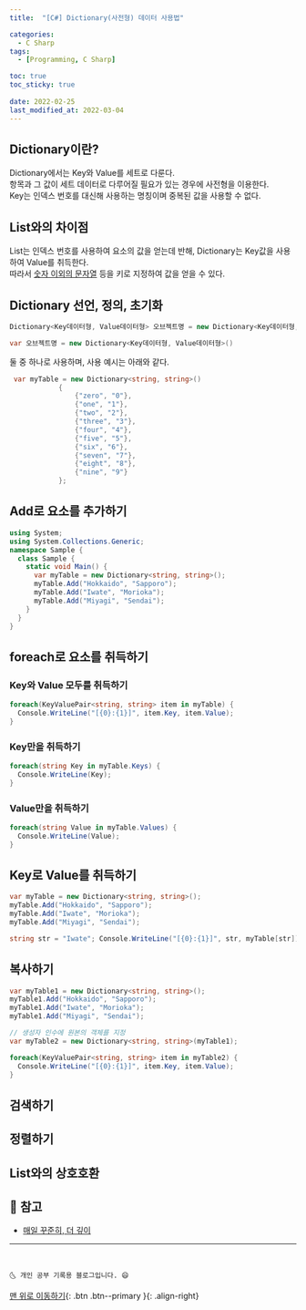 ```yaml
---
title:  "[C#] Dictionary(사전형) 데이터 사용법"

categories:
  - C Sharp
tags:
  - [Programming, C Sharp]

toc: true
toc_sticky: true
 
date: 2022-02-25
last_modified_at: 2022-03-04
---
```


## Dictionary이란?
Dictionary에서는 Key와 Value를 세트로 다룬다.<br>
항목과 그 값이 세트 데이터로 다루어질 필요가 있는 경우에 사전형을 이용한다.<br>
Key는 인덱스 번호를 대신해 사용하는 명칭이며 중복된 값을 사용할 수 없다.<br>

## List와의 차이점
List는 인덱스 번호를 사용하여 요소의 값을 얻는데 반해, Dictionary는 Key값을 사용하여 Value를 취득한다.<br>
따라서 <u>숫자 이외의 문자열</u> 등을 키로 지정하여 값을 얻을 수 있다.

## Dictionary 선언, 정의, 초기화
```cs
Dictionary<Key데이터형, Value데이터형> 오브젝트명 = new Dictionary<Key데이터형, Value데이터형>()
```
```cs
var 오브젝트명 = new Dictionary<Key데이터형, Value데이터형>()
```
둘 중 하나로 사용하며, 사용 예시는 아래와 같다.
```cs
 var myTable = new Dictionary<string, string>()
            {
                {"zero", "0"},
                {"one", "1"},
                {"two", "2"},
                {"three", "3"},
                {"four", "4"},
                {"five", "5"},
                {"six", "6"},
                {"seven", "7"},
                {"eight", "8"},
                {"nine", "9"}
            };
```

## Add로 요소를 추가하기
```cs
using System; 
using System.Collections.Generic; 
namespace Sample { 
  class Sample { 
    static void Main() { 
      var myTable = new Dictionary<string, string>(); 
      myTable.Add("Hokkaido", "Sapporo"); 
      myTable.Add("Iwate", "Morioka"); 
      myTable.Add("Miyagi", "Sendai"); 
    } 
  } 
}
```

## foreach로 요소를 취득하기
### Key와 Value 모두를 취득하기
```cs
foreach(KeyValuePair<string, string> item in myTable) { 
  Console.WriteLine("[{0}:{1}]", item.Key, item.Value); 
}
```
### Key만을 취득하기
```cs
foreach(string Key in myTable.Keys) { 
  Console.WriteLine(Key); 
}
```
### Value만을 취득하기
```cs
foreach(string Value in myTable.Values) { 
  Console.WriteLine(Value); 
}
```

## Key로 Value를 취득하기
```cs
var myTable = new Dictionary<string, string>(); 
myTable.Add("Hokkaido", "Sapporo"); 
myTable.Add("Iwate", "Morioka"); 
myTable.Add("Miyagi", "Sendai"); 

string str = "Iwate"; Console.WriteLine("[{0}:{1}]", str, myTable[str]);
```

## 복사하기
```cs
var myTable1 = new Dictionary<string, string>(); 
myTable1.Add("Hokkaido", "Sapporo"); 
myTable1.Add("Iwate", "Morioka"); 
myTable1.Add("Miyagi", "Sendai"); 

// 생성자 인수에 원본의 객체를 지정 
var myTable2 = new Dictionary<string, string>(myTable1); 

foreach(KeyValuePair<string, string> item in myTable2) { 
  Console.WriteLine("[{0}:{1}]", item.Key, item.Value); 
}
```

## 검색하기


## 정렬하기


## List와의 상호호환


## 🚀 참고

- [매일 꾸준히, 더 깊이](https://engineer-mole.tistory.com/174)


***
<br>

    🌜 개인 공부 기록용 블로그입니다. 😄

[맨 위로 이동하기](#){: .btn .btn--primary }{: .align-right}